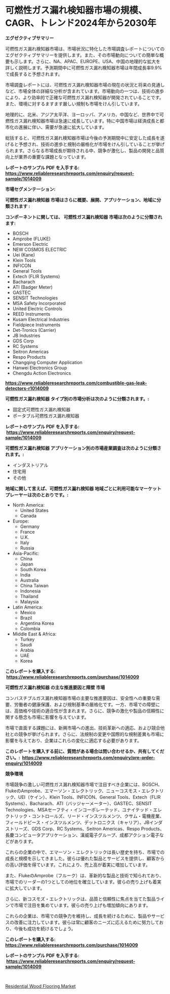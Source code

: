 <p><h1>可燃性ガス漏れ検知器市場の規模、CAGR、トレンド2024年から2030年</h1></p><p><strong>エグゼクティブサマリー</strong></p>
<p><p>可燃性ガス漏れ検知器市場は、市場状況に特化した市場調査レポートについてのエグゼクティブサマリーを提供します。また、その市場動向についての簡単な概要も示します。さらに、NA、APAC、EUROPE、USA、中国の地理的な拡大を詳しく説明します。予測期間中に可燃性ガス漏れ検知器市場は年間成長率9.9%で成長すると予想されます。</p><p>市場調査レポートには、可燃性ガス漏れ検知器市場の現在の状況と将来の見通しなど、市場全体の詳細な分析が含まれています。市場動向の一つは、技術の進歩により、より効率的で正確な可燃性ガス漏れ検知器が開発されていることです。また、環境に対するますます厳しい規制も市場をけん引しています。</p><p>地理的に、北米、アジア太平洋、ヨーロッパ、アメリカ、中国など、世界中で可燃性ガス漏れ検知器市場は急速に成長しています。特に中国市場は経済成長と都市化の進展に伴い、需要が急速に拡大しています。</p><p>総括すると、可燃性ガス漏れ検知器市場は今後の予測期間中に安定した成長を遂げると予想され、技術の進歩と規制の厳格化が市場をけん引していることが挙げられます。さらなる市場成長が期待される中、競争が激化し、製品の開発と品質向上が業界の重要な課題となっています。</p></p>
<p><strong>レポートのサンプル PDF を入手する: <a href="https://www.reliableresearchreports.com/enquiry/request-sample/1014009">https://www.reliableresearchreports.com/enquiry/request-sample/1014009</a></strong></p>
<p><strong>市場セグメンテーション:</strong></p>
<p><strong> 可燃性ガス漏れ検知器 市場はさらに概要、展開、アプリケーション、地域に分類されます :</strong></p>
<p><strong>コンポーネントに関しては、 可燃性ガス漏れ検知器 市場は次のように分類されます: &nbsp;</strong></p>
<p><ul><li>BOSCH</li><li>Amprobe (FLUKE)</li><li>Emerson Electric</li><li>NEW COSMOS ELECTRIC</li><li>Uei (Kane)</li><li>Klein Tools</li><li>INFICON</li><li>General Tools</li><li>Extech (FLIR Systems)</li><li>Bacharach</li><li>ATI (Badger Meter)</li><li>GASTEC</li><li>SENSIT Technologies</li><li>MSA Safety Incorporated</li><li>United Electric Controls</li><li>REED Instruments</li><li>Kusam Electrical Industries</li><li>Fieldpiece Instruments</li><li>Det-Tronics (Carrier)</li><li>JB Industries</li><li>GDS Corp</li><li>RC Systems</li><li>Seitron Americas</li><li>Respo Products</li><li>Changqing Computer Application</li><li>Hanwei Electronics Group</li><li>Chengdu Action Electronics</li></ul></p>
<p><strong><a href="https://www.reliableresearchreports.com/combustible-gas-leak-detectors-r1014009">https://www.reliableresearchreports.com/combustible-gas-leak-detectors-r1014009</a></strong></p>
<p><strong> 可燃性ガス漏れ検知器 タイプ別の市場分析は次のように分類されます。:</strong></p>
<p><ul><li>固定式可燃性ガス漏れ検知器</li><li>ポータブル可燃性ガス漏れ検知器</li></ul></p>
<p><strong>レポートのサンプル PDF を入手する: &nbsp;<a href="https://www.reliableresearchreports.com/enquiry/request-sample/1014009">https://www.reliableresearchreports.com/enquiry/request-sample/1014009</a></strong></p>
<p><strong> 可燃性ガス漏れ検知器 アプリケーション別の市場産業調査は次のように分類されます。:</strong></p>
<p><ul><li>インダストリアル</li><li>住宅用</li><li>その他</li></ul></p>
<p><strong>地域に関して言えば、可燃性ガス漏れ検知器 地域ごとに利用可能なマーケットプレーヤーは次のとおりです。:</strong></p>
<p><ul>
    <li>
        North America:
        <ul>
            <li>United States</li>
            <li>Canada</li>
        </ul>
    </li>
    <li>
        Europe:
        <ul>
            <li>Germany</li>
            <li>France</li>
            <li>U.K.</li>
            <li>Italy</li>
            <li>Russia</li>
        </ul>
    </li>
    <li>
        Asia-Pacific:
        <ul>
            <li>China</li>
            <li>Japan</li>
            <li>South Korea</li>
            <li>India</li>
            <li>Australia</li>
            <li>China Taiwan</li>
            <li>Indonesia</li>
            <li>Thailand</li>
            <li>Malaysia</li>
        </ul>
    </li>
    <li>
        Latin America:
        <ul>
            <li>Mexico</li>
            <li>Brazil</li>
            <li>Argentina Korea</li>
            <li>Colombia</li>
        </ul>
    </li>
    <li>
        Middle East & Africa:
        <ul>
            <li>Turkey</li>
            <li>Saudi</li>
            <li>Arabia</li>
            <li>UAE</li>
            <li>Korea</li>
        </ul>
    </li>
    </ul></p>
<p><strong>このレポートを購入する: &nbsp;<a href="https://www.reliableresearchreports.com/purchase/1014009">https://www.reliableresearchreports.com/purchase/1014009</a></strong></p>
<p><strong>可燃性ガス漏れ検知器 の主な推進要因と障壁 市場</strong></p>
<p><p>コンバスチブルガス漏れ検知器市場の主要な推進要因は、安全性への重要な需要、労働者の健康保護、および規制基準の厳格化です。一方、市場での障壁には、高価格や技術の適合性が含まれます。さらに、競争の激化や製品の信頼性に関する懸念も市場に影響を与えています。</p><p>市場で直面する課題には、新興市場への進出、技術革新への適応、および競合他社との競争が挙げられます。さらに、法規制の変更や国際的な規制差異も市場に影響を与えており、企業はこれらの変化に適応する必要があります。</p></p>
<p><strong>このレポートを購入する前に、質問がある場合は問い合わせるか、共有してください。:&nbsp; <a href="https://www.reliableresearchreports.com/enquiry/pre-order-enquiry/1014009">https://www.reliableresearchreports.com/enquiry/pre-order-enquiry/1014009</a></strong></p>
<p><strong>競争環境</strong></p>
<p><p>市場競争の激しい可燃性ガス漏れ検知器市場で注目すべき企業には、BOSCH、FlukeのAmprobe、エマーソン・エレクトリック、ニューコスモス・エレクトリック、UEI（ケイン）、Klein Tools、INFICON、General Tools、Extech（FLIR Systems）、Bacharach、ATI（バッジャーメーター）、GASTEC、SENSIT Technologies、MSAセーフティ・インコーポレーテッド、ユナイテッド・エレクトリック・コントロールズ、リード・インスツルメンツ、クサム・電機産業、フィールドピース・インスツルメンツ、デットロニクス（キャリア）、JBインダストリーズ、GDS Corp、RC Systems、Seitron Americas、Respo Products、長慶コンピュータアプリケーション、漢威電子グループ、成都アクション電子などがあります。</p><p>これらの企業の中で、エマーソン・エレクトリックは長い歴史を持ち、市場での成長と規模を示してきました。彼らは優れた製品とサービスを提供し、顧客からの高い評価を得ています。これにより、売上高が着実に増加しています。</p><p>また、FlukeのAmprobe（フルーク）は、革新的な製品と技術で知られており、市場でのリーダーの1つとしての地位を確立しています。彼らの売り上げも着実に拡大しています。</p><p>さらに、新コスモズ・エレクトリックは、品質と信頼性に焦点を当てた製品ラインで市場で注目を集めています。彼らの売り上げも増加傾向にあります。</p><p>これらの企業は、市場での競争力を維持し、成長を続けるために、製品やサービスの改善に注力しています。彼らは常に顧客のニーズに応えるために努力しており、今後も成功を続けるでしょう。</p></p>
<p><strong>このレポートを購入する: &nbsp; <a href="https://www.reliableresearchreports.com/purchase/1014009">https://www.reliableresearchreports.com/purchase/1014009</a></strong></p>
<p><strong>レポートのサンプル PDF を入手する: &nbsp;<a href="https://www.reliableresearchreports.com/enquiry/request-sample/1014009">https://www.reliableresearchreports.com/enquiry/request-sample/1014009</a></strong><strong></strong></p>
<p>&nbsp;</p>
<p><p><a href="https://funky-papaya-cf4.notion.site/Residential-Wood-Flooring-Market-Dynamics-2024-2031-Also-about-Its-Market-Trends-Projections-and--22b4d082d92f4a23a264825fb92bbb50">Residential Wood Flooring Market</a></p></p>